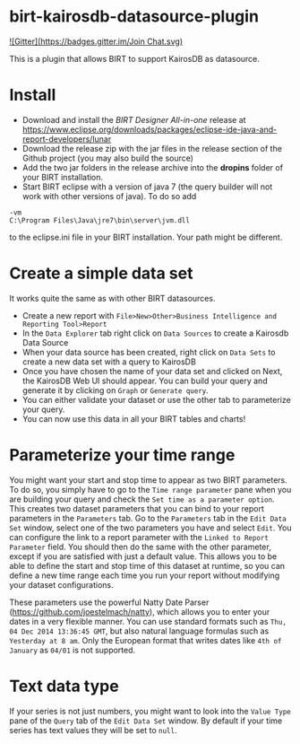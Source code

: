 birt-kairosdb-datasource-plugin
==================================
[![Gitter](https://badges.gitter.im/Join Chat.svg)](https://gitter.im/rdettai/birt-kairosdb-datasource-plugin?utm_source=badge&utm_medium=badge&utm_campaign=pr-badge&utm_content=badge)

This is a plugin that allows BIRT to support KairosDB as datasource.

# Install

- Download and install the <i>BIRT Designer All-in-one</i> release at https://www.eclipse.org/downloads/packages/eclipse-ide-java-and-report-developers/lunar
- Download the release zip with the jar files in the release section of the Github project (you may also build the source)
- Add the two jar folders in the release archive into the <b>dropins</b> folder of your BIRT installation.
- Start BIRT eclipse with a version of java 7 (the query builder will not work with other versions of java). To do so add
```
-vm
C:\Program Files\Java\jre7\bin\server\jvm.dll
```
to the eclipse.ini file in your BIRT installation. Your path might be different.

# Create a simple data set

It works quite the same as with other BIRT datasources.
- Create a new report with `File>New>Other>Business Intelligence and Reporting Tool>Report`
- In the `Data Explorer` tab right click on `Data Sources` to create a Kairosdb Data Source
- When your data source has been created, right click on `Data Sets` to create a new data set with a query to KairosDB
- Once you have chosen the name of your data set and clicked on Next, the KairosDB Web UI should appear. You can build your query and generate it by clicking on `Graph` or `Generate query`.
- You can either validate your dataset or use the other tab to parameterize your query.
- You can now use this data in all your BIRT tables and charts!

# Parameterize your time range

You might want your start and stop time to appear as two BIRT parameters. To do so, you simply have to go to the `Time range parameter` pane when you are building your query and check the `Set time as a parameter option`. This creates two dataset parameters that you can bind to your report parameters in the `Parameters` tab. Go to the `Parameters` tab in the `Edit Data Set` window, select one of the two parameters you have and select `Edit`. You can configure the link to a report parameter with the `Linked to Report Parameter` field. You should then do the same with the other parameter, except if you are satisfied with just a default value. This allows you to be able to define the start and stop time of this dataset at runtime, so you can define a new time range each time you run your report without modifying your dataset configurations.

These parameters use the powerful Natty Date Parser (https://github.com/joestelmach/natty), which allows you to enter your dates in a very flexible manner. You can use standard formats such as `Thu, 04 Dec 2014 13:36:45 GMT`, but also natural language formulas such as `Yesterday at 8 am`. Only the European format that writes dates like `4th of January` as `04/01` is not supported.

# Text data type

If your series is not just numbers, you might want to look into the `Value Type` pane of the `Query` tab of the `Edit Data Set` window. By default if your time series has text values they will be set to `null`.
